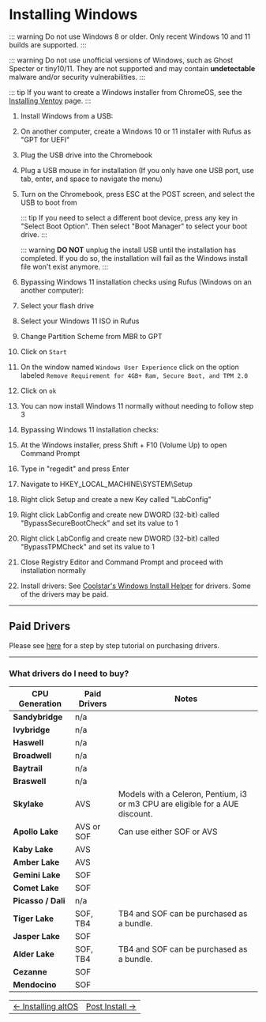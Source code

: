 # Installing Windows

::: warning
Do not use Windows 8 or older. Only recent Windows 10 and 11 builds are supported.
:::


::: warning
Do not use unofficial versions of Windows, such as Ghost Specter or tiny10/11. They are not supported and may contain **undetectable** malware and/or security vulnerabilities.
:::

::: tip
If you want to create a Windows installer from ChromeOS, see the [Installing Ventoy](/docs/ventoy) page.
:::

1. Install Windows from a USB:

  1. On another computer, create a Windows 10 or 11 installer with Rufus as "GPT for UEFI"
  2. Plug the USB drive into the Chromebook
  3. Plug a USB mouse in for installation (If you only have one USB port, use tab, enter, and space to navigate the menu)
  4. Turn on the Chromebook, press ESC at the POST screen, and select the USB to boot from

     ::: tip
     If you need to select a different boot device, press any key in "Select Boot Option". Then select "Boot Manager" to select your boot drive.
     :::

     ::: warning
     **DO NOT** unplug the install USB until the installation has completed. If you do so, the installation will fail as the Windows install file won't exist anymore.
     :::

2. Bypassing Windows 11 installation checks using Rufus (Windows on an another computer):

  1. Select your flash drive
  2. Select your Windows 11 ISO in Rufus
  3. Change Partition Scheme from MBR to GPT
  4. Click on ```Start```
  5. On the window named ```Windows User Experience``` click on the option labeled ```Remove Requirement for 4GB+ Ram, Secure Boot, and TPM 2.0```
  6. Click on ```ok```
  7. You can now install Windows 11 normally without needing to follow step 3

3. Bypassing Windows 11 installation checks:

  1. At the Windows installer, press Shift + F10 (Volume Up) to open Command Prompt  
  2. Type in "regedit" and press Enter
  3. Navigate to HKEY_LOCAL_MACHINE\SYSTEM\Setup
  4. Right click Setup and create a new Key called "LabConfig"
  5. Right click LabConfig and create new DWORD (32-bit) called "BypassSecureBootCheck" and set its value to 1
  6. Right click LabConfig and create new DWORD (32-bit) called "BypassTPMCheck" and set its value to 1
  7. Close Registry Editor and Command Prompt and proceed with installation normally

4. Install drivers:
   See [Coolstar's Windows Install Helper](https://coolstar.org/chromebook/windows-install.html) for drivers. Some of the drivers may be paid. 

---

## Paid Drivers

Please see [here](csdriver.html) for a step by step tutorial on purchasing drivers.

---

### What drivers do I need to buy?
   
| CPU Generation     | Paid Drivers     | Notes         |
| ----------------   | ---------------- | ------------- |
| **Sandybridge**    | n/a              |
| **Ivybridge**      | n/a              |
| **Haswell**        | n/a              |
| **Broadwell**      | n/a              | 
| **Baytrail**       | n/a              |
| **Braswell**       | n/a              |
| **Skylake**        | AVS              | Models with a Celeron, Pentium, i3 or m3 CPU are eligible for a AUE discount.
| **Apollo Lake**    | AVS or SOF       | Can use either SOF or AVS
| **Kaby Lake**      | AVS              |
| **Amber Lake**     | AVS              |
| **Gemini Lake**    | SOF              |
| **Comet Lake**     | SOF              |
| **Picasso / Dali** | n/a              | 
| **Tiger Lake**     | SOF, TB4         | TB4 and SOF can be purchased as a bundle.
| **Jasper Lake**    | SOF              |
| **Alder Lake**     | SOF, TB4         | TB4 and SOF can be purchased as a bundle.
| **Cezanne**        | SOF              |
| **Mendocino**      | SOF              |

<table>
<tr>
<td class="navtable-l">
<a href="altos">← Installing altOS</a> 
</td>
<td class="navtable-r">
<a href="post-install">Post Install →</a> 
</td>
</tr>
</table>

